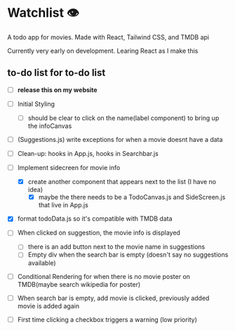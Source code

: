 # Watchlist 👁

A todo app for movies.
Made with React, Tailwind CSS, and TMDB api

Currently very early on development.
Learing React as I make this

## to-do list for to-do list

- [ ] **release this on my website**

- [ ] Initial Styling
  - [ ] should be clear to click on the name(label component) to bring up the infoCanvas

- [ ] (Suggestions.js) write exceptions for when a movie doesnt have a data
- [ ] Clean-up: hooks in App.js, hooks in Searchbar.js

- [ ] Implement sidecreen for movie info
  - [X] create another component that appears next to the list (I have no idea)
    - [X] maybe the there needs to be a TodoCanvas.js and SideScreen.js that live in App.js

- [X] format todoData.js so it's compatible with TMDB data

- [ ] When clicked on suggestion, the movie info is displayed
  - [ ] there is an add button next to the movie name in suggestions
  - [ ] Empty div when the search bar is empty (doesn't say no suggestions available)

- [ ] Conditional Rendering for when there is no movie poster on TMDB(maybe search wikipedia for poster)

- [ ] When search bar is empty, add movie is clicked, previously added movie is added again
- [ ] First time clicking a checkbox triggers a warning (low priority)
